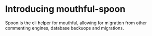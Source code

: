 # Introducing mouthful-spoon

Spoon is the cli helper for mouthful, allowing for migration from other commenting engines, database backuops and migrations.